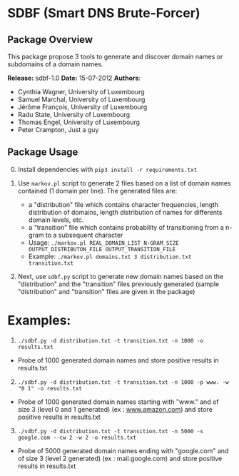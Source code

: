 # SDBF (Smart DNS Brute-Forcer) 

## Package Overview

This package propose 3 tools to generate and discover domain names or subdomains
of a domain names.

**Release:** sdbf-1.0
**Date:** 15-07-2012
**Authors**:
- Cynthia Wagner, University of Luxembourg
- Samuel Marchal, University of Luxembourg
- Jérôme François, University of Luxembourg
- Radu State, University of Luxembourg
- Thomas Engel, University of Luxembourg
- Peter Crampton, Just a guy

## Package Usage

0. Install dependencies with `pip3 install -r requirements.txt`

1. Use `markov.pl` script to generate 2 files based on a list of domain names
   contained (1 domain per line). The generated files are:
    - a "distribution" file which contains character frequencies, length
      distribution of domains, length distribution of names for differents
      domain levels, etc.
    - a "transition" file which contains probability of transitioning from a
      n-gram to a subsequent character
    - Usage: `./markov.pl REAL_DOMAIN_LIST N-GRAM_SIZE OUTPUT_DISTRIBUTON_FILE OUTPUT_TRANSITION_FILE` 
    - Example: `./markov.pl domains.txt 3 distribution.txt transition.txt`

2. Next, use `sdbf.py` script to generate new domain names based on the
   "distribution" and the "transition" files previously generated (sample
   "distribution" and "transition" files are given in the package)

Examples: 
===

1. `./sdbf.py -d distribution.txt -t transition.txt -n 1000 -o results.txt`
  - Probe of 1000 generated domain names and store positive results in
    results.txt

2. `./sdbf.py -d distribution.txt -t transition.txt -n 1000 -p www. -w "0 1" -o results.txt`
  - Probe of 1000 generated domain names starting with "www." and of size 3
    (level 0 and 1 generated) (ex : www.amazon.com) and store positive results
    in results.txt

3. `./sdbf.py -d distribution.txt -t transition.txt -n 5000 -s google.com --cw 2 -w 2 -o results.txt`
  - Probe of 5000 generated domain names ending with "google.com" and of size 3
    (level 2 generated) (ex : mail.google.com) and store positive results in
    results.txt
